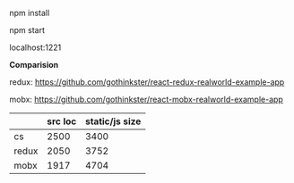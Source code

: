 npm install

npm start

localhost:1221

**Comparision**

redux: https://github.com/gothinkster/react-redux-realworld-example-app

mobx: https://github.com/gothinkster/react-mobx-realworld-example-app

|       | src loc | static/js size |
|-------|---------|----------------|
| cs    |    2500 |          3400  |
| redux |    2050 |          3752  |
| mobx  |    1917 |          4704  |